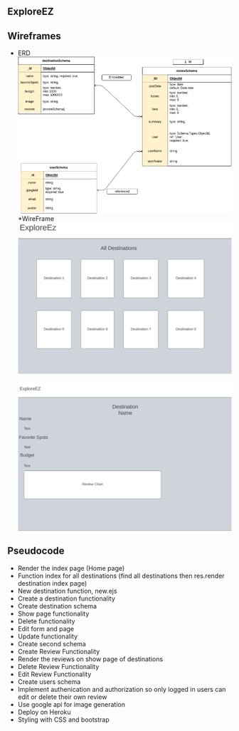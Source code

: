 ## ExploreEZ

## Wireframes
* ERD
![Alt text](<public/images/Untitled Diagram.drawio.png>)
*WireFrame
![Alt text](<public/images/Screenshot 2023-08-17 at 12.31.50 PM.png>)

    ![Alt text](<public/images/Screenshot 2023-08-17 at 12.44.33 PM.png>)

## Pseudocode
* Render the index page (Home page)
* Function index for all destinations (find all destinations then res.render destination index page)
* New destination function, new.ejs
* Create a destination functionality
* Create destination schema
* Show page functionality
* Delete functionality
* Edit form and page
* Update functionality
* Create second schema
* Create Review Functionality
* Render the reviews on show page of destinations
* Delete Review Functionality
* Edit Review Functionality
* Create users schema
* Implement authenication and authorization so only logged in users can edit or delete their own review
* Use google api for image generation
* Deploy on Heroku
* Styling with CSS and bootstrap